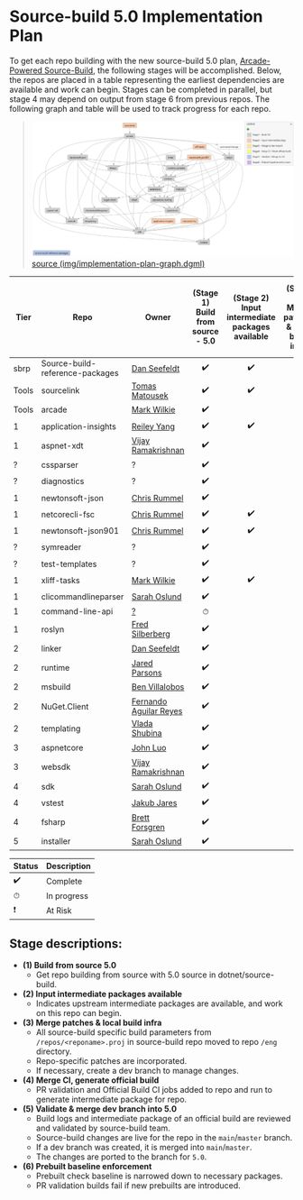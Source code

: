 # Source-build 5.0 Implementation Plan

To get each repo building with the new source-build 5.0 plan, [Arcade-Powered Source-Build](https://github.com/dotnet/source-build/tree/release/3.1/Documentation/planning/arcade-powered-source-build), the following stages will be accomplished.  Below, the repos are placed in a table representing the earliest dependencies are available and work can begin.  Stages can be completed in parallel, but stage 4 may depend on output from stage 6 from previous repos.  The following graph and table will be used to track progress for each repo.

> ![](img/implementation-plan-graph.png)
> [source (img/implementation-plan-graph.dgml)](img/implementation-plan-graph.dgml)

| Tier | Repo | Owner | (Stage 1)<br>Build from source - 5.0 | (Stage 2)<br>Input intermediate packages available | (Stage 3)<br>Merge patches & local build infra | (Stage 4)<br>Merge CI, generate official build | (Stage 5)<br>Validate & merge dev branch into 5.0 | (Stage 6)<br>Prebuilt baseline enforcement |
| --- | --- | --- | :---: | :---: | :---: | :---: | :---: | :---: |
| sbrp | Source-build-reference-packages | [Dan Seefeldt](https://github.com/dseefeld) | ✔️ | ✔️ | ✔️ | ✔️ | ✔️ | |
| Tools | sourcelink | [Tomas Matousek](https://github.com/tmat) | ✔️ | ✔️ | | | | |
| Tools | arcade | [Mark Wilkie](https://github.com/markwilkie) | ✔️ | | | | | |
| 1 | application-insights | [Reiley Yang](https://github.com/reyang) | ✔️ | ✔️ | | | | |
| 1 | aspnet-xdt | [Vijay Ramakrishnan](https://github.com/vijayrkn) | ✔️ | | | | | |
| ? | cssparser | ? | ✔️ | | | | | |
| ? | diagnostics | ? | ✔️ | | | | | |
| 1 | newtonsoft-json | [Chris Rummel](https://github.com/crummel) | ✔️ | | | | | |
| 1 | netcorecli-fsc | [Chris Rummel](https://github.com/crummel) | ✔️ | ✔️ | | | | |
| 1 | newtonsoft-json901 | [Chris Rummel](https://github.com/crummel) | ✔️ | ✔️ | | | | |
| ? | symreader | ? | ✔️ | | | | | |
| ? | test-templates | ? | ✔️ | | | | | |
| 1 | xliff-tasks | [Mark Wilkie](https://github.com/markwilkie) | ✔️ | ✔️ | | | | |
| 1 | clicommandlineparser | [Sarah Oslund](https://github.com/sfoslund) | ✔️ | | | | | |
| 1 | command-line-api | [?](https://github.com/) | ⏱ | | | | | |
| 1 | roslyn | [Fred Silberberg](https://github.com/333fred) | ✔️ | | | | | |
| 2 | linker | [Dan Seefeldt](https://github.com/dseefeld) | ✔️ | | | | | |
| 2 | runtime | [Jared Parsons](https://github.com/jaredpar) | ✔️ | | | | | |
| 2 | msbuild | [Ben Villalobos](https://github.com/BenVillalobos) | ✔️ | | | | | |
| 2 | NuGet.Client | [Fernando Aguilar Reyes](https://github.com/dominoFire) | ✔️ | | | | | |
| 2 | templating | [Vlada Shubina](https://github.com/vlada-shubina) | ✔️ | | | | | |
| 3 | aspnetcore | [John Luo](https://github.com/JunTaoLuo) | ✔️ | | | | | |
| 3 | websdk | [Vijay Ramakrishnan](https://github.com/vijayrkn) | ✔️ | | | | | |
| 4 | sdk | [Sarah Oslund](https://github.com/sfoslund) | ✔️ | | | | | |
| 4 | vstest | [Jakub Jares](https://github.com/nohwnd) | ✔️ | | | | | |
| 4 | fsharp | [Brett Forsgren](https://github.com/brettfo) | ✔️ | | | | | |
| 5 | installer | [Sarah Oslund](https://github.com/sfoslund) | ✔️ | | | | | |

| Status | Description |
| --- | --- |
| ✔️ | Complete |
| ⏱ | In progress |
| ❗ | At Risk |

## Stage descriptions:
  - **(1) Build from source 5.0**
    - Get repo building from source with 5.0 source in dotnet/source-build.
  - **(2) Input intermediate packages available**
    - Indicates upstream intermediate packages are available, and work on this repo can begin.
  - **(3) Merge patches & local build infra**
    - All source-build specific build parameters from `/repos/<reponame>.proj` in source-build repo moved to repo `/eng` directory.
    - Repo-specific patches are incorporated.
    - If necessary, create a dev branch to manage changes.
  - **(4) Merge CI, generate official build**
    - PR validation and Official Build CI jobs added to repo and run to generate intermediate package for repo.
  - **(5) Validate & merge dev branch into 5.0**
    - Build logs and intermediate package of an official build are reviewed and validated by source-build team.
    - Source-build changes are live for the repo in the `main`/`master` branch.
    - If a dev branch was created, it is merged into `main`/`master`.
    - The changes are ported to the branch for `5.0`.
  - **(6) Prebuilt baseline enforcement**
    - Prebuilt check baseline is narrowed down to necessary packages.
    - PR validation builds fail if new prebuilts are introduced.
